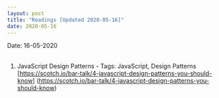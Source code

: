 ```yaml
---
layout: post
title: "Readings [Updated 2020-05-16]"
date: 2020-05-16
---
```

Date: 16-05-2020 <br /> <br />
1. JavaScript Design Patterns -
Tags: JavaScript, Design Patterns <br />
[https://scotch.io/bar-talk/4-javascript-design-patterns-you-should-know] (https://scotch.io/bar-talk/4-javascript-design-patterns-you-should-know)
